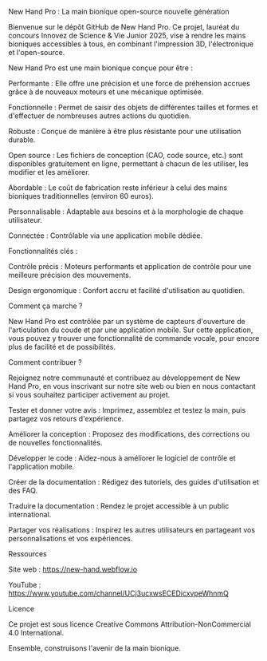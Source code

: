 
New Hand Pro : La main bionique open-source nouvelle génération

Bienvenue sur le dépôt GitHub de New Hand Pro. Ce projet, lauréat du concours Innovez de Science & Vie Junior 2025, vise à rendre les mains bioniques accessibles à tous, en combinant l'impression 3D, l'électronique et l'open-source.

New Hand Pro est une main bionique conçue pour être :

Performante : Elle offre une précision et une force de préhension accrues grâce à de nouveaux moteurs et une mécanique optimisée.

Fonctionnelle : Permet de saisir des objets de différentes tailles et formes et d'effectuer de nombreuses autres actions du quotidien.

Robuste : Conçue de manière à être plus résistante pour une utilisation durable.

Open source : Les fichiers de conception (CAO, code source, etc.) sont disponibles gratuitement en ligne, permettant à chacun de les utiliser, les modifier et les améliorer.

Abordable : Le coût de fabrication reste inférieur à celui des mains bioniques traditionnelles (environ 60 euros).

Personnalisable : Adaptable aux besoins et à la morphologie de chaque utilisateur.

Connectée : Contrôlable via une application mobile dédiée.

Fonctionnalités clés :

Contrôle précis : Moteurs performants et application de contrôle pour une meilleure précision des mouvements.

Design ergonomique : Confort accru et facilité d'utilisation au quotidien.

Comment ça marche ?

New Hand Pro est contrôlée par un système de capteurs d'ouverture de l'articulation du coude et par une application mobile. Sur cette application, vous pouvez y trouver une fonctionnalité de commande vocale, pour encore plus de facilité et de possibilités.

Comment contribuer ?

Rejoignez notre communauté et contribuez au développement de New Hand Pro, en vous inscrivant sur notre site web ou bien en nous contactant si vous souhaitez participer activement au projet.

Tester et donner votre avis : Imprimez, assemblez et testez la main, puis partagez vos retours d'expérience.

Améliorer la conception : Proposez des modifications, des corrections ou de nouvelles fonctionnalités.

Développer le code : Aidez-nous à améliorer le logiciel de contrôle et l'application mobile.

Créer de la documentation : Rédigez des tutoriels, des guides d'utilisation et des FAQ.

Traduire la documentation : Rendez le projet accessible à un public international.

Partager vos réalisations : Inspirez les autres utilisateurs en partageant vos personnalisations et vos expériences.

Ressources

Site web : https://new-hand.webflow.io

YouTube : https://www.youtube.com/channel/UCj3ucxwsECEDicxvpeWhnmQ

Licence

Ce projet est sous licence Creative Commons Attribution-NonCommercial 4.0 International.

Ensemble, construisons l'avenir de la main bionique.
